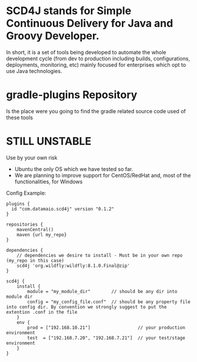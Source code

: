 SCD4J stands for Simple Continuous Delivery for Java and Groovy Developer. 
=============

In short, it is a set of tools being developed to automate the whole development cycle (from dev to production including builds, configurations, deployments, monitoring, etc) mainly focused for enterprises which opt to use Java technologies. 


gradle-plugins Repository
=========================

Is the place were you going to find the gradle related source code used of these tools


STILL UNSTABLE
=========================
Use by your own risk
- Ubuntu the only OS which we have tested so far. 
- We are planning to improve support for CentOS/RedHat and, most of the functionalities, for Windows

Config Example:
```
plugins {
  id "com.datamaio.scd4j" version "0.1.2"
}

repositories {
	mavenCentral()
	maven {url my_repo}
}

dependencies {
	// dependencies we desire to install - Must be in your own repo (my_repo in this case)
	scd4j 'org.wildfly:wildfly:8.1.0.Final@zip'
}

scd4j {
	install {
		module = "my_module_dir" 		// should be any dir into module dir
		config = "my_config_file.conf"	// should be any property file into config dir. By convention we strongly suggest to put the extention .conf in the file
	}
	env {
		prod = ["192.168.10.21"]		  	  	  // your production environment
		test  = ["192.168.7.20", "192.168.7.21"]  // your test/stage environment
	}
}
```

